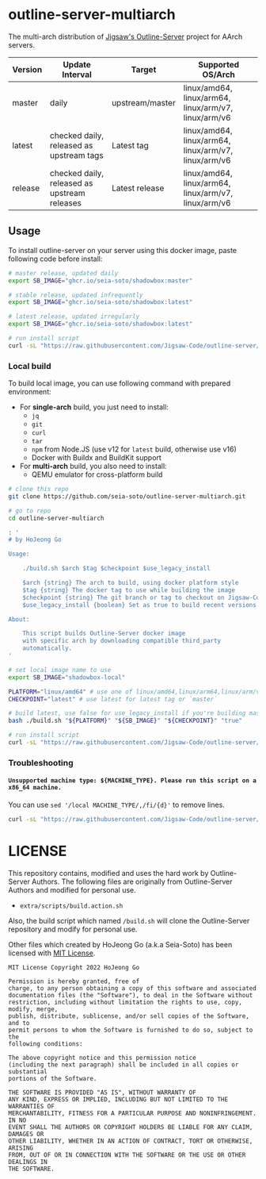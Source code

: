 # outline-server-multiarch

The multi-arch distribution of [Jigsaw's Outline-Server](https://github.com/Jigsaw-Code/outline-server) project for AArch servers.

| Version | Update Interval                              | Target          | Supported OS/Arch                                    |
|---------|----------------------------------------------|-----------------|------------------------------------------------------|
| master  | daily                                        | upstream/master | linux/amd64, linux/arm64, linux/arm/v7, linux/arm/v6 |
| latest  | checked daily, released as upstream tags     | Latest tag      | linux/amd64, linux/arm64, linux/arm/v7, linux/arm/v6 |
| release | checked daily, released as upstream releases | Latest release  | linux/amd64, linux/arm64, linux/arm/v7, linux/arm/v6 |

## Usage

To install outline-server on your server using this docker image, paste following code before install:

```bash
# master release, updated daily
export SB_IMAGE="ghcr.io/seia-soto/shadowbox:master"

# stable release, updated infrequently
export SB_IMAGE="ghcr.io/seia-soto/shadowbox:latest"

# latest release, updated irregularly
export SB_IMAGE="ghcr.io/seia-soto/shadowbox:latest"

# run install script
curl -sL "https://raw.githubusercontent.com/Jigsaw-Code/outline-server/master/src/server_manager/install_scripts/install_server.sh" | sed '/local MACHINE_TYPE/,/fi/{d}' | bash
```

### Local build

To build local image, you can use following command with prepared environment:

- For **single-arch** build, you just need to install:
  - `jq`
  - `git`
  - `curl`
  - `tar`
  - `npm` from Node.JS (use v12 for `latest` build, otherwise use v16)
  - Docker with Buildx and BuildKit support
- For **multi-arch** build, you also need to install:
  - QEMU emulator for cross-platform build

```bash
# clone this repo
git clone https://github.com/seia-soto/outline-server-multiarch.git

# go to repo
cd outline-server-multiarch

: '
# by HoJeong Go

Usage:

    ./build.sh $arch $tag $checkpoint $use_legacy_install

    $arch {string} The arch to build, using docker platform style
    $tag {string} The docker tag to use while building the image
    $checkpoint {string} The git branch or tag to checkout on Jigsaw-Code/Outline-Server
    $use_legacy_install {boolean} Set as true to build recent versions of outline-server using Node.JS v16 (likely on master branch)

About:

    This script builds Outline-Server docker image
    with specific arch by downloading compatible third_party
    automatically.
'

# set local image name to use
export SB_IMAGE="shadowbox-local"

PLATFORM="linux/amd64" # use one of linux/amd64,linux/arm64,linux/arm/v7,linux/arm/v6, or all
CHECKPOINT="latest" # use latest for latest tag or `master`

# build latest, use false for use_legacy_install if you're building master branch
bash ./build.sh "${PLATFORM}" "${SB_IMAGE}" "${CHECKPOINT}" "true"

# run install script
curl -sL "https://raw.githubusercontent.com/Jigsaw-Code/outline-server/master/src/server_manager/install_scripts/install_server.sh" | sed '/local MACHINE_TYPE/,/fi/{d}' | bash
```

### Troubleshooting

#### `Unsupported machine type: ${MACHINE_TYPE}. Please run this script on a x86_64 machine.`

You can use `sed '/local MACHINE_TYPE/,/fi/{d}'` to remove lines.

```bash
curl -sL "https://raw.githubusercontent.com/Jigsaw-Code/outline-server/master/src/server_manager/install_scripts/install_server.sh" | sed '/local MACHINE_TYPE/,/fi/{d}' | bash
```

# LICENSE

This repository contains, modified and uses the hard work by Outline-Server Authors.
The following files are originally from Outline-Server Authors and modified for personal use.

- `extra/scripts/build.action.sh`

Also, the build script which named `/build.sh` will clone the Outline-Server repository and modify for personal use.

Other files which created by HoJeong Go (a.k.a Seia-Soto) has been licensed with [MIT License](./LICENSE).

```
MIT License Copyright 2022 HoJeong Go

Permission is hereby granted, free of
charge, to any person obtaining a copy of this software and associated
documentation files (the "Software"), to deal in the Software without
restriction, including without limitation the rights to use, copy, modify, merge,
publish, distribute, sublicense, and/or sell copies of the Software, and to
permit persons to whom the Software is furnished to do so, subject to the
following conditions:

The above copyright notice and this permission notice
(including the next paragraph) shall be included in all copies or substantial
portions of the Software.

THE SOFTWARE IS PROVIDED "AS IS", WITHOUT WARRANTY OF
ANY KIND, EXPRESS OR IMPLIED, INCLUDING BUT NOT LIMITED TO THE WARRANTIES OF
MERCHANTABILITY, FITNESS FOR A PARTICULAR PURPOSE AND NONINFRINGEMENT. IN NO
EVENT SHALL THE AUTHORS OR COPYRIGHT HOLDERS BE LIABLE FOR ANY CLAIM, DAMAGES OR
OTHER LIABILITY, WHETHER IN AN ACTION OF CONTRACT, TORT OR OTHERWISE, ARISING
FROM, OUT OF OR IN CONNECTION WITH THE SOFTWARE OR THE USE OR OTHER DEALINGS IN
THE SOFTWARE.
```
